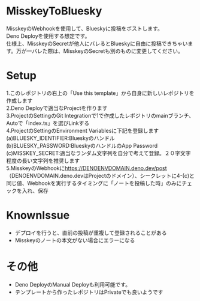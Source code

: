 # MisskeyToBluesky
MisskeyのWebhookを使用して、Blueskyに投稿をポストします。<br>
Deno Deployを使用する想定です。<br>
仕様上、MisskeyのSecretが他人にバレるとBlueskyに自由に投稿できちゃいます。万が一バレた際は、MisskeyのSecretも別のものに変更してください。<br>

# Setup
1.このレポジトリの右上の「Use this template」から自身に新しいレポジトリを作成します<br>
2.Deno Deployで適当なProjectを作ります<br>
3.ProjectのSettingのGit Integrationで1で作成したレポジトリのmainブランチ、Autoで「index.ts」を選びLinkする<br>
4.ProjectのSettingのEnvironment Variablesに下記を登録します<br>
(a)BLUESKY_IDENTIFIER:Blueskyのハンドル<br>
(b)BLUESKY_PASSWORD:BlueskyのハンドルのApp Password<br>
(c)MISSKEY_SECRET:適当なランダム文字列を自分で考えて登録。２０字文字程度の長い文字列を推奨します<br>
5.MisskeyのWebhookに<a href="https://DENOENVDOMAIN.deno.dev/post">https://DENOENVDOMAIN.deno.dev/post</a>（DENOENVDOMAIN.deno.devはProjectのドメイン）、シークレットに4-(c)と同じ値、Webhookを実行するタイミングに「ノートを投稿した時」のみにチェックを入れ、保存<br>

# KnownIssue
- デプロイを行うと、直前の投稿が重複して登録されることがある
- Misskeyのノートの本文がない場合にエラーになる

# その他
- Deno DeployのManual Deployも利用可能です。
- テンプレートから作ったレポジトリはPrivateでも良いようです
